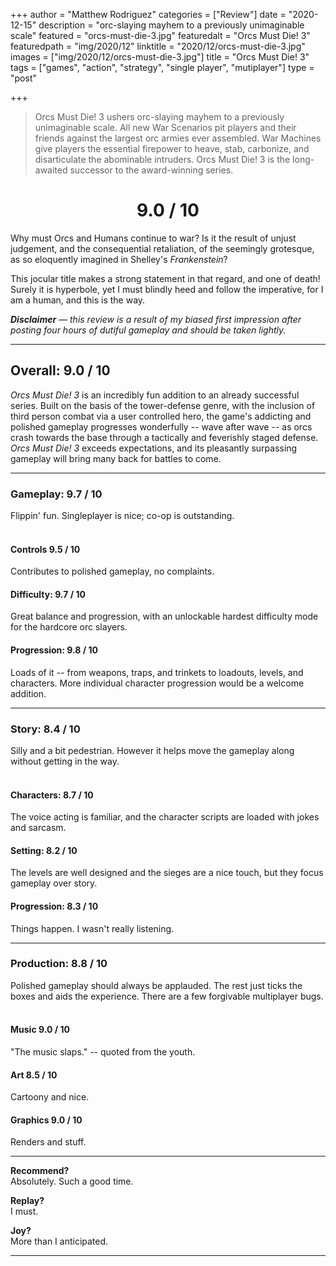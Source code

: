 +++
author = "Matthew Rodriguez"
categories = ["Review"]
date = "2020-12-15"
description = "orc-slaying mayhem to a previously unimaginable scale"
featured = "orcs-must-die-3.jpg"
featuredalt = "Orcs Must Die! 3"
featuredpath = "img/2020/12"
linktitle = "2020/12/orcs-must-die-3.jpg"
images = ["img/2020/12/orcs-must-die-3.jpg"]
title = "Orcs Must Die! 3"
tags = ["games", "action", "strategy", "single player", "mutiplayer"]
type = "post"

+++

> Orcs Must Die! 3 ushers orc-slaying mayhem to a previously unimaginable scale. All new War Scenarios pit players and their friends against the largest orc armies ever assembled. War Machines give players the essential firepower to heave, stab, carbonize, and disarticulate the abominable intruders. Orcs Must Die! 3 is the long-awaited successor to the award-winning series.

<h1 style="text-align: center">9.0 / 10</h1>

Why must Orcs and Humans continue to war? Is it the result of unjust judgement, and the consequential retaliation, of the seemingly grotesque, as so eloquently imagined in Shelley's *Frankenstein*?

This jocular title makes a strong statement in that regard, and one of death! Surely it is hyperbole, yet I must blindly heed and follow the imperative, for I am a human, and this is the way.

*<b>Disclaimer</b> &mdash; this review is a result of my biased first impression after posting four hours of dutiful gameplay and should be taken lightly.*

***

## Overall: 9.0 / 10

*Orcs Must Die! 3* is an incredibly fun addition to an already successful series. Built on the basis of the tower-defense genre, with the inclusion of third person combat via a user controlled hero, the game's addicting and polished gameplay progresses wonderfully -- wave after wave -- as orcs crash towards the base through a tactically and feverishly staged defense. *Orcs Must Die! 3* exceeds expectations, and its pleasantly surpassing gameplay will bring many back for battles to come.

***

### Gameplay: 9.7 / 10
Flippin' fun. Singleplayer is nice; co-op is outstanding.
<br>
<br>

#### Controls 9.5 / 10
Contributes to polished gameplay, no complaints.

#### Difficulty: 9.7 / 10
Great balance and progression, with an unlockable hardest difficulty mode for the hardcore orc slayers.

#### Progression: 9.8 / 10
Loads of it -- from weapons, traps, and trinkets to loadouts, levels, and characters. More individual character progression would be a welcome addition.

***

### Story: 8.4 / 10
Silly and a bit pedestrian. However it helps move the gameplay along without getting in the way.
<br>
<br>

#### Characters: 8.7 / 10
The voice acting is familiar, and the character scripts are loaded with jokes and sarcasm.

#### Setting: 8.2 / 10
The levels are well designed and the sieges are a nice touch, but they focus gameplay over story.

#### Progression: 8.3 / 10
Things happen. I wasn't really listening.

***

### Production: 8.8 / 10
Polished gameplay should always be applauded. The rest just ticks the boxes and aids the experience. There are a few forgivable multiplayer bugs.
<br>
<br>

#### Music 9.0 / 10
"The music slaps." -- quoted from the youth.

#### Art 8.5 / 10
Cartoony and nice.

#### Graphics 9.0 / 10
Renders and stuff.

***

**Recommend?**  
Absolutely. Such a good time. 

**Replay?**  
I must.

**Joy?**  
More than I anticipated.

***


